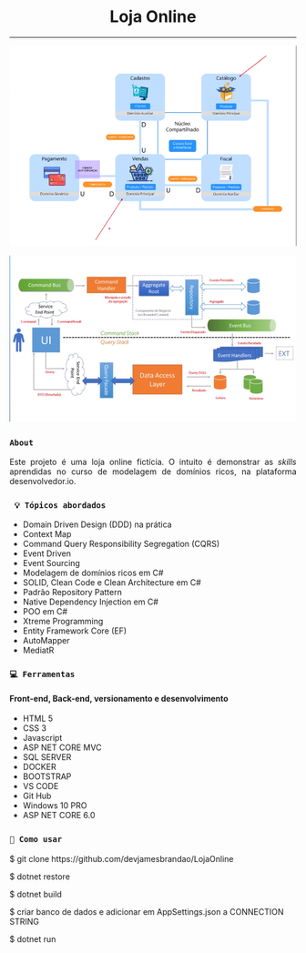 <h1 align="center"><strong>Loja Online</strong></h1>

<hr/>

<p align="center">
    <img src="https://github.com/devjamesbrandao/LojaOnline/blob/main/context-map.png" alt="Context Map of aplication" title="Online shopp">
</p> 

<p align="center">
    <img src="https://github.com/devjamesbrandao/LojaOnline/blob/main/cqrs.png" alt="Image CQRS" title="Online shopp">
</p> 


### `About`

<p align="justify">Este projeto é uma loja online fictícia. O intuito é demonstrar as <i>skills</i>
aprendidas no curso de modelagem de domínios ricos, na plataforma desenvolvedor.io. </p>

### ` 💡 Tópicos abordados`

* Domain Driven Design (DDD) na prática 
* Context Map
* Command Query Responsibility Segregation (CQRS)
* Event Driven
* Event Sourcing
* Modelagem de domínios ricos em C#
* SOLID, Clean Code e Clean Architecture em C#
* Padrão Repository Pattern
* Native Dependency Injection em C#
* POO em C#
* Xtreme Programming
* Entity Framework Core (EF)
* AutoMapper
* MediatR

### `💻 Ferramentas`

#### Front-end, Back-end, versionamento e desenvolvimento
* HTML 5
* CSS 3
* Javascript
* ASP NET CORE MVC
* SQL SERVER
* DOCKER
* BOOTSTRAP
* VS CODE
* Git Hub
* Windows 10 PRO
* ASP NET CORE 6.0

### `🔎 Como usar`

<p>$ git clone https://github.com/devjamesbrandao/LojaOnline</p>

<p>$ dotnet restore</p>

<p>$ dotnet build</p>

<p>$ criar banco de dados e adicionar em AppSettings.json a CONNECTION STRING</p>

<p>$ dotnet run</p>

